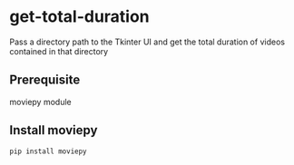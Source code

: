 # get-total-duration
Pass a directory path to the Tkinter UI and get the total duration of videos contained in that directory
## Prerequisite
moviepy module
## Install moviepy
`pip install moviepy`
